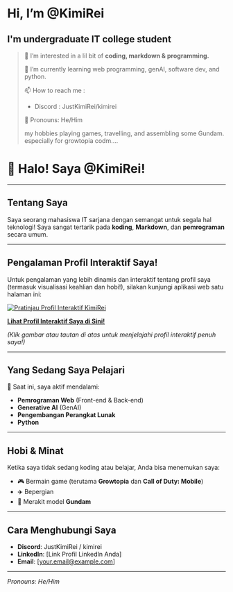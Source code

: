 # Hi, I’m @KimiRei
## I'm undergraduate IT college student
> 👀 I’m interested in a lil bit of **coding, markdown & programming.**
>
> 🌱 I’m currently learning web programming, genAI, software dev, and python.
>
> 📫 How to reach me :
> - Discord : JustKimiRei/kimirei
>
> 🗿 Pronouns: He/Him
>
> my hobbies playing games, travelling, and assembling some Gundam.
> especially for growtopia codm....

# 👋 Halo! Saya @KimiRei!

---

## Tentang Saya
Saya seorang mahasiswa IT sarjana dengan semangat untuk segala hal teknologi! Saya sangat tertarik pada **koding**, **Markdown**, dan **pemrograman** secara umum.

---

## Pengalaman Profil Interaktif Saya!

Untuk pengalaman yang lebih dinamis dan interaktif tentang profil saya (termasuk visualisasi keahlian dan hobi!), silakan kunjungi aplikasi web satu halaman ini:

[![Pratinjau Profil Interaktif KimiRei](URL_GAMBAR_SCREENSHOT_ANDA_DI_SINI)](URL_APLIKASI_ANDA_DI_SINI)

**[Lihat Profil Interaktif Saya di Sini!](URL_APLIKASI_ANDA_DI_SINI)**

*(Klik gambar atau tautan di atas untuk menjelajahi profil interaktif penuh saya!)*

---

## Yang Sedang Saya Pelajari

🌱 Saat ini, saya aktif mendalami:
* **Pemrograman Web** (Front-end & Back-end)
* **Generative AI** (GenAI)
* **Pengembangan Perangkat Lunak**
* **Python**

---

## Hobi & Minat

Ketika saya tidak sedang koding atau belajar, Anda bisa menemukan saya:
* 🎮 Bermain game (terutama **Growtopia** dan **Call of Duty: Mobile**)
* ✈️ Bepergian
* 🤖 Merakit model **Gundam**

---

## Cara Menghubungi Saya

* **Discord**: JustKimiRei / kimirei
* **LinkedIn**: [Link Profil LinkedIn Anda]
* **Email**: [your.email@example.com]

---

*Pronouns: He/Him*
